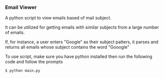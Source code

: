 ### Email Viewer

A python script to view emails based of mail subject.

It can be utilized for getting emails with similar subjects from a large number of emails.

If, for instance, a user enters "Google" as their subject patters, it parses and returns all emails whose subject contains the word "Gooogle"

To use script, make sure you have python installed then run the following code and follow the prompts

```sh
$ python main.py
```


